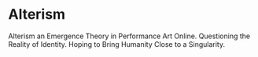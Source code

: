 # Alterism
Alterism an Emergence Theory in Performance Art Online. Questioning the Reality of Identity. Hoping to Bring Humanity Close to a Singularity.
